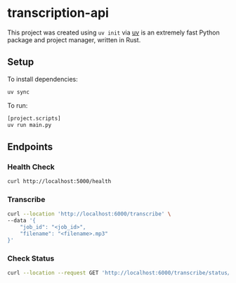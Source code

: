 # transcription-api

This project was created using `uv init` via [uv](https://docs.astral.sh/uv/getting-started/installation/) is an extremely fast Python package and project manager, written in Rust.

## Setup

To install dependencies:

```bash
uv sync
```

To run:

```bash
[project.scripts]
uv run main.py
```

## Endpoints

### Health Check

```bash
curl http://localhost:5000/health
```

### Transcribe

```bash
curl --location 'http://localhost:6000/transcribe' \
--data '{
    "job_id": "<job_id>",
    "filename": "<filename>.mp3"
}'
```

### Check Status

```bash
curl --location --request GET 'http://localhost:6000/transcribe/status/:job_id'
```

